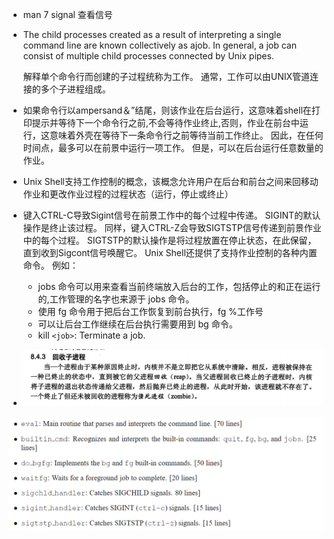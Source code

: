 * man 7 signal 查看信号
* The child processes created as a result of interpreting a single command line are known collectively as ajob. In general, a job can consist of multiple child processes connected by Unix pipes.

  解释单个命令行而创建的子过程统称为工作。 通常，工作可以由UNIX管道连接的多个子进程组成。
* 如果命令行以ampersand＆”结尾，则该作业在后台运行，这意味着shell在打印提示并等待下一个命令行之前,不会等待作业终止,否则，作业在前台中运行，这意味着外壳在等待下一条命令行之前等待当前工作终止。 因此，在任何时间点，最多可以在前景中运行一项工作。 但是，可以在后台运行任意数量的作业。
* Unix Shell支持工作控制的概念，该概念允许用户在后台和前台之间来回移动作业和更改作业过程的过程状态（运行，停止或终止）
* 键入CTRL-C导致Sigint信号在前景工作中的每个过程中传递。 SIGINT的默认操作是终止该过程。 同样，键入CTRL-Z会导致SIGTSTP信号传递到前景作业中的每个过程。 SIGTSTP的默认操作是将过程放置在停止状态，在此保留，直到收到Sigcont信号唤醒它。 Unix Shell还提供了支持作业控制的各种内置命令。 例如：

  * jobs 命令可以用来查看当前终端放入后台的工作，包括停止的和正在运行的,工作管理的名字也来源于 jobs 命令。
  * 使用 fg 命令用于把后台工作恢复到前台执行，fg %工作号
  * 可以让后台工作继续在后台执行需要用到 bg 命令。
  * kill `<job>`: Terminate a job.
* ![1698903244010](image/notes/1698903244010.png)

![1698903256689](image/notes/1698903256689.png)
